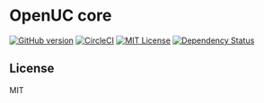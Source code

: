 # OpenUC core

[![GitHub version](https://badge.fury.io/gh/OpnUC%2FOpnUC-core.svg)](https://badge.fury.io/gh/OpnUC%2FOpnUC-core) [![CircleCI](https://circleci.com/gh/OpnUC/OpnUC-core/tree/master.svg?style=shield)](https://circleci.com/gh/OpnUC/OpnUC-core/tree/master) [![MIT License](http://img.shields.io/badge/license-MIT-green.svg?style=flat)](LICENSE) [![Dependency Status](https://gemnasium.com/badges/github.com/OpnUC/OpnUC-core.svg)](https://gemnasium.com/github.com/OpnUC/OpnUC-core)


## License
MIT
